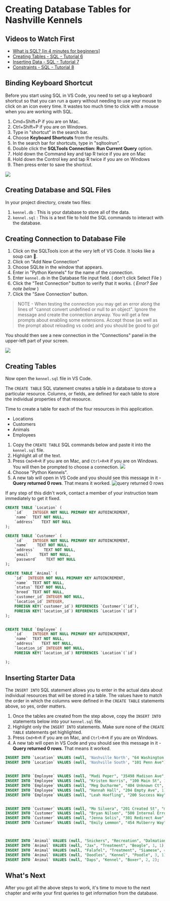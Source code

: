 # Creating Database Tables for Nashville Kennels

## Videos to Watch First

* [What is SQL? [in 4 minutes for beginners]](https://www.youtube.com/watch?v=27axs9dO7AE)
* [Creating Tables - SQL - Tutorial 6](https://youtu.be/SPPTQwx4FfE?t=300)
* [Inserting Data - SQL - Tutorial 7](https://www.youtube.com/watch?v=3Qq93zqO3GE)
* [Constraints - SQL - Tutorial 8](https://www.youtube.com/watch?v=9WP35xwZ3tk)

## Binding Keyboard Shortcut

Before you start using SQL in VS Code, you need to set up a keyboard shortcut so that you can run a query without needing to use your mouse to click on an icon every time. It wastes too much time to click with a mouse when you are working with SQL.

1. Cmd+Shift+P if you are on Mac.
1. Ctrl+Shift+P if you are on Windows.
1. Type in "shortcut" in the search bar.
1. Choose **Keyboard Shortcuts** from the results.
1. In the search bar for shortcuts, type in "sqltoolrun".
1. Double click the **SQLTools Connection: Run Current Query** option.
1. Hold down the Command key and tap R twice if you are on Mac
1. Hold down the Control key and tap R twice if you are on Windows
1. Then press enter to save the shortcut.


![](./images/run-query-shortcut.gif)


## Creating Database and SQL Files

In your project directory, create two files:

1. `kennel.db` : This is your database to store all of the data.
1. `kennel.sql` : This is a text file to hold the SQL commands to interact with the database.

## Creating Connection to Database File

1. Click on the SQLTools icon at the very left of VS Code. It looks like a soup can 🥫.
1. Click on "Add New Connection"
1. Choose SQLite in the window that appears.
1. Enter in "Python Kennels" for the name of the connection.
1. Enter `kennel.db` in the Database file input field. ( don't click Select File )
1. Click the "Test Connection" button to verify that it works. ( _Error? See note below_ )
1. Click the "Save Connection" button.

> NOTE - When testing the connection you may get an error along the lines of "cannot convert undefined or null to an object". Ignore the message and create the connection anyway. You will get a few prompts about enabling some extensions. Accept those (as well as the prompt about reloading vs code) and you should be good to go!

You should then see a new connection in the "Connections" panel in the upper-left part of your screen.

![](./images/connecting-to-kennel-database.gif)

## Creating Tables

Now open the `kennel.sql` file in VS Code.

The `CREATE TABLE` SQL statement creates a table in a database to store a particular resource. Columns, or fields, are defined for each table to store the individual properties of that resource.

Time to create a table for each of the four resources in this application.

* Locations
* Customers
* Animals
* Employees

1. Copy the `CREATE TABLE` SQL commands below and paste it into the `kennel.sql` file.
1. Highlight all of the text.
1. Press `Cmd+R+R` if you are on Mac, and `Ctrl+R+R` if you are on Windows. You will then be prompted to choose a connection.
    ![](./images/choose-connection.png)
1.  Choose "Python Kennels".
1. A new tab will open in VS Code and you should see this message in it - **Query returned 0 rows**. That means it worked.
    ![query returned 0 rows](./images/create-tables-complete.png)

If any step of this didn't work, contact a member of your instruction team immediately to get it fixed.

```sql
CREATE TABLE `Location` (
	`id`	INTEGER NOT NULL PRIMARY KEY AUTOINCREMENT,
	`name`	TEXT NOT NULL,
	`address`	TEXT NOT NULL
);

CREATE TABLE `Customer` (
    `id`    INTEGER NOT NULL PRIMARY KEY AUTOINCREMENT,
    `name`    TEXT NOT NULL,
    `address`    TEXT NOT NULL,
    `email`    TEXT NOT NULL,
    `password`    TEXT NOT NULL
);

CREATE TABLE `Animal` (
	`id`  INTEGER NOT NULL PRIMARY KEY AUTOINCREMENT,
	`name`  TEXT NOT NULL,
	`status` TEXT NOT NULL,
	`breed` TEXT NOT NULL,
	`customer_id` INTEGER NOT NULL,
	`location_id` INTEGER,
	FOREIGN KEY(`customer_id`) REFERENCES `Customer`(`id`),
	FOREIGN KEY(`location_id`) REFERENCES `Location`(`id`)
);


CREATE TABLE `Employee` (
	`id`	INTEGER NOT NULL PRIMARY KEY AUTOINCREMENT,
	`name`	TEXT NOT NULL,
	`address`	TEXT NOT NULL,
	`location_id` INTEGER NOT NULL,
	FOREIGN KEY(`location_id`) REFERENCES `Location`(`id`)

);
```

## Inserting Starter Data


The `INSERT INTO` SQL statement allows you to enter in the actual data about individual resources that will be stored in a table. The values have to match the order in which the columns were defined in the `CREATE TABLE` statements above, so yes, order matters.

1. Once the tables are created from the step above, copy the `INSERT INTO` statements below into your `kennel.sql` file.
1. Highlight only the `INSERT INTO` statements. Make sure none of the `CREATE TABLE` statements get highlighted.
1. Press `Cmd+R+R` if you are on Mac, and `Ctrl+R+R` if you are on Windows.
1. A new tab will open in VS Code and you should see this message in it - **Query returned 0 rows**. That means it worked.

```sql
INSERT INTO `Location` VALUES (null, 'Nashville North', "64 Washington Heights");
INSERT INTO `Location` VALUES (null, 'Nashville South', "101 Penn Ave");


INSERT INTO `Employee` VALUES (null, "Madi Peper", "35498 Madison Ave", 1);
INSERT INTO `Employee` VALUES (null, "Kristen Norris", "100 Main St", 1);
INSERT INTO `Employee` VALUES (null, "Meg Ducharme", "404 Unknown Ct", 2);
INSERT INTO `Employee` VALUES (null, "Hannah Hall", "204 Empty Ave", 1);
INSERT INTO `Employee` VALUES (null, "Leah Hoefling", "200 Success Way", 2);


INSERT INTO `Customer` VALUES (null, "Mo Silvera", "201 Created St", "mo@silvera.com", "password");
INSERT INTO `Customer` VALUES (null, "Bryan Nilsen", "500 Internal Error Blvd", "bryan@nilsen.com", "password");
INSERT INTO `Customer` VALUES (null, "Jenna Solis", "301 Redirect Ave", "jenna@solis.com", "password");
INSERT INTO `Customer` VALUES (null, "Emily Lemmon", "454 Mulberry Way", "emily@lemmon.com", "password");



INSERT INTO `Animal` VALUES (null, "Snickers", "Recreation", "Dalmation", 4, 1);
INSERT INTO `Animal` VALUES (null, "Jax", "Treatment", "Beagle", 1, 1);
INSERT INTO `Animal` VALUES (null, "Falafel", "Treatment", "Siamese", 4, 2);
INSERT INTO `Animal` VALUES (null, "Doodles", "Kennel", "Poodle", 3, 1);
INSERT INTO `Animal` VALUES (null, "Daps", "Kennel", "Boxer", 2, 2);
```

## What's Next

After you got all the above steps to work, it's time to move to the next chapter and write your first queries to get information from the database.
